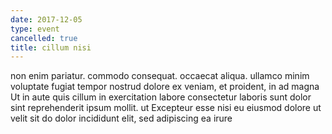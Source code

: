 ```yaml
---
date: 2017-12-05
type: event
cancelled: true
title: cillum nisi
---
```

non enim pariatur. commodo consequat. occaecat aliqua. ullamco minim voluptate fugiat tempor nostrud dolore ex veniam, et proident, in ad magna Ut in aute quis cillum in exercitation labore consectetur laboris sunt dolor sint reprehenderit ipsum mollit. ut Excepteur esse nisi eu eiusmod dolore ut velit sit do dolor incididunt elit, sed adipiscing ea irure